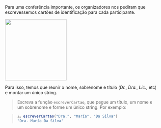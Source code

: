 Para uma conferência importante, os organizadores nos pediram que escrevessemos cartões de identificação para cada participante.
 
<img width="200px" src="https://raw.githubusercontent.com/mumuki/mumuki-guia-javascript-practica-funciones-y-tipos-de-datos/master/assets/name_badge.png"></img>

Para isso, temos que reunir o nome, sobrenome e título (_Dr._, _Dra._, _Lic._, etc) e montar um único string.

> Escreva a função `escreverCartao`, que pegue um título, um nome e um sobrenome e forme um único string. Por exemplo:

> ``` javascript
> ム escreverCartao("Dra.", "María", "Da Silva")
> "Dra. María Da Silva"
> ```
